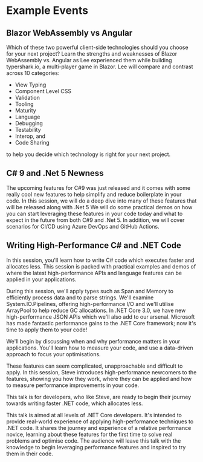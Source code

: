 # Example Events

## Blazor WebAssembly vs Angular

Which of these two powerful client-side technologies should you choose for your next project? Learn the strengths and weaknesses of Blazor WebAssembly vs. Angular as Lee experienced them while building typershark.io, a multi-player game in Blazor. Lee will compare and contrast across 10 categories:

* View Typing
* Component Level CSS
* Validation
* Tooling
* Maturity
* Language
* Debugging
* Testability
* Interop, and
* Code Sharing

to help you decide which technology is right for your next project.

## C# 9 and .Net 5 Newness

The upcoming features for C#9 was just released and it comes with some really cool new features to help simplify and reduce boilerplate in your code. In this session, we will do a deep dive into many of these features that will be released along with .Net 5 We will do some practical demos on how you can start leveraging these features in your code today and what to expect in the future from both C#9 and .Net 5. In addition, we will cover scenarios for CI/CD using Azure DevOps and GitHub Actions.

## Writing High-Performance C# and .NET Code

In this session, you'll learn how to write C# code which executes faster and allocates less. This session is packed with practical examples and demos of where the latest high-performance APIs and language features can be applied in your applications.

During this session, we'll apply types such as Span and Memory to efficiently process data and to parse strings. We'll examine System.IO.Pipelines, offering high-performance I/O and we'll utilise ArrayPool to help reduce GC allocations. In .NET Core 3.0, we have new high-performance JSON APIs which we'll also add to our arsenal. Microsoft has made fantastic performance gains to the .NET Core framework; now it's time to apply them to your code!

We'll begin by discussing when and why performance matters in your applications. You'll learn how to measure your code, and use a data-driven approach to focus your optimisations.

These features can seem complicated, unapproachable and difficult to apply. In this session, Steve introduces high-performance newcomers to the features, showing you how they work, where they can be applied and how to measure performance improvements in your code.

This talk is for developers, who like Steve, are ready to begin their journey towards writing faster .NET code, which allocates less.

This talk is aimed at all levels of .NET Core developers. It's intended to provide real-world experience of applying high-performance techniques to .NET code. It shares the journey and experience of a relative performance novice, learning about these features for the first time to solve real problems and optimise code. The audience will leave this talk with the knowledge to begin leveraging performance features and inspired to try them in their code.